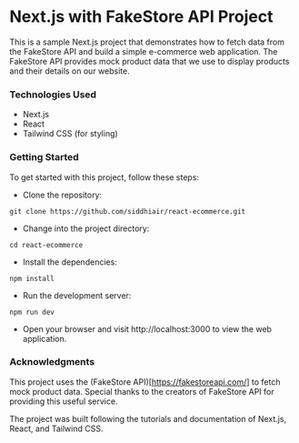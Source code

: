 # Next.js with FakeStore API Project
This is a sample Next.js project that demonstrates how to fetch data from the FakeStore API and build a simple e-commerce web application. The FakeStore API provides mock product data that we use to display products and their details on our website.

### Technologies Used
- Next.js
- React
- Tailwind CSS (for styling)

### Getting Started
To get started with this project, follow these steps:

- Clone the repository:
```
git clone https://github.com/siddhiair/react-ecommerce.git
```
- Change into the project directory:
```
cd react-ecommerce
```
- Install the dependencies:
```
npm install
```
- Run the development server:
```
npm run dev
```
- Open your browser and visit http://localhost:3000 to view the web application.

### Acknowledgments
This project uses the (FakeStore API)[https://fakestoreapi.com/] to fetch mock product data. Special thanks to the creators of FakeStore API for providing this useful service.

The project was built following the tutorials and documentation of Next.js, React, and Tailwind CSS.
